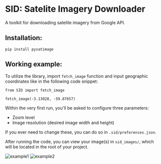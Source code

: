 # SID: Satelite Imagery Downloader

A toolkit for downloading satelite imagery from Google API.

## Installation:

```
pip install pysatimage
```

## Working example:
To utilize the library, import `fetch_image` function and input geographic coordinates like in the following code snippet:

```
from SID import fetch_image

fetch_image(-3.13028, -59.87657)
```

Within the very first run, you'll be asked to configure three parameters:
- Zoom level
- Image resolution (desired image width and height)

If you ever need to change these, you can do so in `.sid/preferences.json`.

After running the code, you can view your image(s) in `sid_images/`, which will be located in the root of your project.

![example1](images/example1.png)
![example2](images/example2.png)
